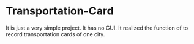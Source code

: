 # Transportation-Card
It is just a very simple project. It has no GUI. It realized the function of to record transportation cards of one city.
